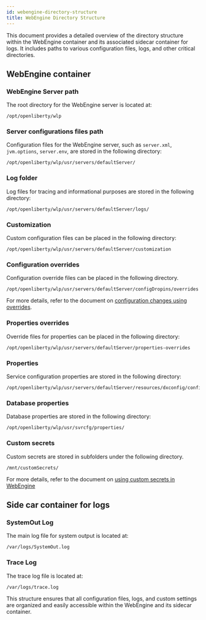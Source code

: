```yaml
---
id: webengine-directory-structure
title: WebEngine Directory Structure
---
```


This document provides a detailed overview of the directory structure within the WebEngine container and its associated sidecar container for logs. It includes paths to various configuration files, logs, and other critical directories.

## WebEngine container

### WebEngine Server path
The root directory for the WebEngine server is located at:
```
/opt/openliberty/wlp
```

### Server configurations files path
Configuration files for the WebEngine server, such as `server.xml`, `jvm.options`, `server.env`, are stored in the following directory:
```
/opt/openliberty/wlp/usr/servers/defaultServer/
```

### Log folder
Log files for tracing and informational purposes are stored in the following directory:
```
/opt/openliberty/wlp/usr/servers/defaultServer/logs/
```

### Customization
Custom configuration files can be placed in the following directory:
```
/opt/openliberty/wlp/usr/servers/defaultServer/customization
```

### Configuration overrides
Configuration override files can be placed in the following directory. 
```
/opt/openliberty/wlp/usr/servers/defaultServer/configDropins/overrides
```
For more details, refer to the document on [configuration changes using overrides](./configuration_changes_using_overrides.md).

### Properties overrides
Override files for properties can be placed in the following directory:
```
/opt/openliberty/wlp/usr/servers/defaultServer/properties-overrides
```

### Properties
Service configuration properties are stored in the following directory:
```
/opt/openliberty/wlp/usr/servers/defaultServer/resources/dxconfig/config/services
```

### Database properties
Database properties are stored in the following directory:
```
/opt/openliberty/wlp/usr/svrcfg/properties/
```

### Custom secrets
Custom secrets are stored in subfolders under the following directory.
```
/mnt/customSecrets/
```
For more details, refer to the document on [using custom secrets in WebEngine](../working_with_compose/custom_secrets.md)

## Side car container for logs

### SystemOut Log
The main log file for system output is located at:
```
/var/logs/SystemOut.log
```

### Trace Log
The trace log file is located at:
```
/var/logs/trace.log
```

This structure ensures that all configuration files, logs, and custom settings are organized and easily accessible within the WebEngine and its sidecar container.
